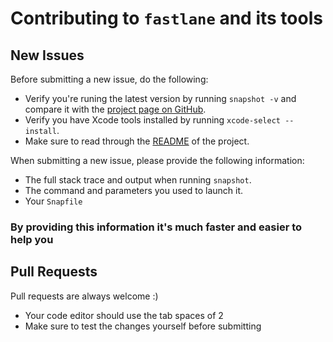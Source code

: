 # Contributing to `fastlane` and its tools

## New Issues

Before submitting a new issue, do the following:

- Verify you're runing the latest version by running `snapshot -v` and compare it with the [project page on GitHub](https://github.com/KrauseFx/snapshot).
- Verify you have Xcode tools installed by running `xcode-select --install`.
- Make sure to read through the [README](https://github.com/KrauseFx/snapshot) of the project.


When submitting a new issue, please provide the following information:

- The full stack trace and output when running `snapshot`.
- The command and parameters you used to launch it.
- Your `Snapfile`

### By providing this information it's much faster and easier to help you


## Pull Requests

Pull requests are always welcome :) 

- Your code editor should use the tab spaces of 2
- Make sure to test the changes yourself before submitting
